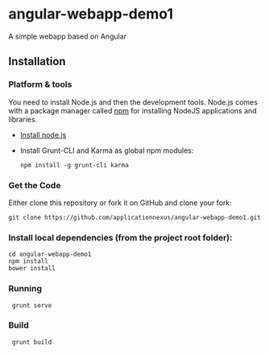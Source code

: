 # angular-webapp-demo1
A simple webapp based on Angular


## Installation

### Platform & tools

You need to install Node.js and then the development tools. Node.js comes with a package manager called [npm](http://npmjs.org) for installing NodeJS applications and libraries.
* [Install node.js](http://nodejs.org/download/)
* Install Grunt-CLI and Karma as global npm modules:

    ```
    npm install -g grunt-cli karma
    ```

### Get the Code

Either clone this repository or fork it on GitHub and clone your fork:

  
    git clone https://github.com/applicationnexus/angular-webapp-demo1.git
  


### Install local dependencies (from the project root folder):

    cd angular-webapp-demo1
    npm install
    bower install
    

### Running

     grunt serve
    

### Build

     grunt build
    
